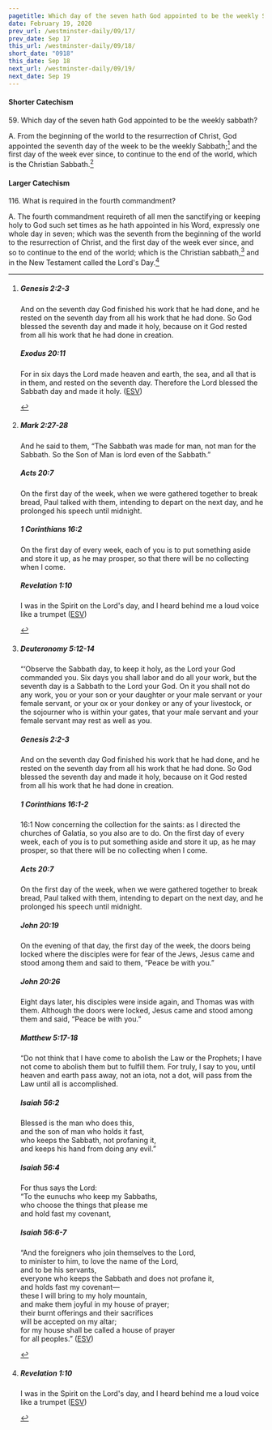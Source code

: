 ```yaml
---
pagetitle: Which day of the seven hath God appointed to be the weekly Sabbath?
date: February 19, 2020
prev_url: /westminster-daily/09/17/
prev_date: Sep 17
this_url: /westminster-daily/09/18/
short_date: "0918"
this_date: Sep 18
next_url: /westminster-daily/09/19/
next_date: Sep 19
---
```


#### Shorter Catechism

<span class="q">59.</span> Which day of the seven hath God appointed to be the weekly sabbath?

<span class="q">A.</span> From the beginning of the world to the resurrection of Christ, God appointed the seventh day of the week to be the weekly Sabbath;[^fnref:wsc1] and the first day of the week ever since, to continue to the end of the world, which is the Christian Sabbath.[^fnref:wsc2]


[^fnref:wsc1]: <div class="esv"><h5>Genesis 2:2-3</h5> <div class="esv-text"><p id="p01002002.01-1">And on the seventh day God finished his work that he had done, and he rested on the seventh day from all his work that he had done. So God blessed the seventh day and made it holy, because on it God rested from all his work that he had done in creation.</p> </div><h5>Exodus 20:11</h5> <div class="esv-text"><p id="p02020011.01-2">For in six days the <span class="small-caps">Lord</span> made heaven and earth, the sea, and all that is in them, and rested on the seventh day. Therefore the <span class="small-caps">Lord</span> blessed the Sabbath day and made it holy.  (<a href="http://www.esv.org" class="copyright">ESV</a>)</p> </div> </div>

[^fnref:wsc2]: <div class="esv"><h5>Mark 2:27-28</h5> <div class="esv-text"><p id="p41002027.01-1">And he said to them, <span class="woc">&#8220;The Sabbath was made for man, not man for the Sabbath.</span> <span class="woc">So the Son of Man is lord even of the Sabbath.&#8221;</span></p> </div><h5>Acts 20:7</h5> <div class="esv-text"> <p id="p44020007.06-2">On the first day of the week, when we were gathered together to break bread, Paul talked with them, intending to depart on the next day, and he prolonged his speech until midnight.</p> </div><h5>1 Corinthians 16:2</h5> <div class="esv-text"><p id="p46016002.01-3">On the first day of every week, each of you is to put something aside and store it up, as he may prosper, so that there will be no collecting when I come.</p> </div><h5>Revelation 1:10</h5> <div class="esv-text"><p id="p66001010.01-4">I was in the Spirit on the Lord's day, and I heard behind me a loud voice like a trumpet  (<a href="http://www.esv.org" class="copyright">ESV</a>)</p> </div> </div>


#### Larger Catechism

<span class="q">116.</span> What is required in the fourth commandment?

<span class="q">A.</span> The fourth commandment requireth of all men the sanctifying or keeping holy to God such set times as he hath appointed in his Word, expressly one whole day in seven; which was the seventh from the beginning of the world to the resurrection of Christ, and the first day of the week ever since, and so to continue to the end of the world; which is the Christian sabbath,[^fnref:wlc1] and in the New Testament called the Lord's Day.[^fnref:wlc2]


[^fnref:wlc1]: <div class="esv"><h5>Deuteronomy 5:12-14</h5> <div class="esv-text"><p id="p05005012.01-1">&#8220;&#8216;Observe the Sabbath day, to keep it holy, as the <span class="small-caps">Lord</span> your God commanded you. Six days you shall labor and do all your work, but the seventh day is a Sabbath to the <span class="small-caps">Lord</span> your God. On it you shall not do any work, you or your son or your daughter or your male servant or your female servant, or your ox or your donkey or any of your livestock, or the sojourner who is within your gates, that your male servant and your female servant may rest as well as you.</p> </div><h5>Genesis 2:2-3</h5> <div class="esv-text"><p id="p01002002.01-2">And on the seventh day God finished his work that he had done, and he rested on the seventh day from all his work that he had done. So God blessed the seventh day and made it holy, because on it God rested from all his work that he had done in creation.</p> </div><h5>1 Corinthians 16:1-2</h5> <div class="esv-text"> <p id="p46016001.06-3"><span class="chapter-num" id="v46016001-3">16:1&nbsp;</span>Now concerning the collection for the saints: as I directed the churches of Galatia, so you also are to do. On the first day of every week, each of you is to put something aside and store it up, as he may prosper, so that there will be no collecting when I come.</p> </div><h5>Acts 20:7</h5> <div class="esv-text"> <p id="p44020007.06-4">On the first day of the week, when we were gathered together to break bread, Paul talked with them, intending to depart on the next day, and he prolonged his speech until midnight.</p> </div><h5>John 20:19</h5> <div class="esv-text"> <p id="p43020019.06-5">On the evening of that day, the first day of the week, the doors being locked where the disciples were for fear of the Jews, Jesus came and stood among them and said to them, <span class="woc">&#8220;Peace be with you.&#8221;</span></p> </div><h5>John 20:26</h5> <div class="esv-text"><p id="p43020026.01-6">Eight days later, his disciples were inside again, and Thomas was with them. Although the doors were locked, Jesus came and stood among them and said, <span class="woc">&#8220;Peace be with you.&#8221;</span></p> </div><h5>Matthew 5:17-18</h5> <div class="esv-text"> <p id="p40005017.07-7"><span class="woc">&#8220;Do not think that I have come to abolish the Law or the Prophets; I have not come to abolish them but to fulfill them.</span> <span class="woc">For truly, I say to you, until heaven and earth pass away, not an iota, not a dot, will pass from the Law until all is accomplished.</span></p> </div><h5>Isaiah 56:2</h5> <div class="esv-text"><div class="block-indent"> <p class="line-group" id="p23056002.01-8">Blessed is the man who does this,<br /> <span class="indent"></span>and the son of man who holds it fast,<br /> who keeps the Sabbath, not profaning it,<br /> <span class="indent"></span>and keeps his hand from doing any evil.&#8221;</p> </div> </div><h5>Isaiah 56:4</h5> <div class="esv-text"><div class="block-indent"> <p class="line-group" id="p23056004.01-9">For thus says the <span class="small-caps">Lord</span>:<br /> &#8220;To the eunuchs who keep my Sabbaths,<br /> <span class="indent"></span>who choose the things that please me<br /> <span class="indent"></span>and hold fast my covenant,</p> </div> </div><h5>Isaiah 56:6-7</h5> <div class="esv-text"><div class="block-indent"> <p class="line-group" id="p23056006.01-10">&#8220;And the foreigners who join themselves to the <span class="small-caps">Lord</span>,<br /> <span class="indent"></span>to minister to him, to love the name of the <span class="small-caps">Lord</span>,<br /> <span class="indent"></span>and to be his servants,<br /> everyone who keeps the Sabbath and does not profane it,<br /> <span class="indent"></span>and holds fast my covenant&#8212;<br />  these I will bring to my holy mountain,<br /> <span class="indent"></span>and make them joyful in my house of prayer;<br /> their burnt offerings and their sacrifices<br /> <span class="indent"></span>will be accepted on my altar;<br /> for my house shall be called a house of prayer<br /> <span class="indent"></span>for all peoples.&#8221;  (<a href="http://www.esv.org" class="copyright">ESV</a>)</p> </div> </div> </div>

[^fnref:wlc2]: <div class="esv"><h5>Revelation 1:10</h5> <div class="esv-text"><p id="p66001010.01-1">I was in the Spirit on the Lord's day, and I heard behind me a loud voice like a trumpet  (<a href="http://www.esv.org" class="copyright">ESV</a>)</p> </div> </div>

